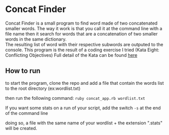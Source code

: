 Concat Finder
=============

Concat Finder is a small program to find word made of two concatenated smaller words. 
The way it work is that you call it at the command line with a file name then it search 
for words that are a concatenation of two smaller words in the same dictionary.  
The resulting list of word with their respective subwords are outputed to the console.
This program is the result of a coding exercise I tried (Kata Eight: Conflicting Objectives)
Full detail of the Kata can be found [here](http://codekata.pragprog.com/2007/01/kata_eight_conf.html)  

How to run
----------
to start the program, clone the repo and add a file that contain the words list to the root directory (ex:wordlist.txt)

then run the following command:
    `ruby concat_app.rb wordlist.txt`

If you want some stats on a run of your script, add the switch `-s` at the end of the command line

doing so, a file with the same name of your wordlist + the extension ".stats" will be created.
